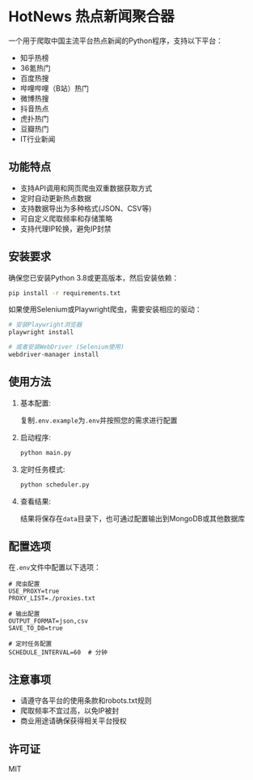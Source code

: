 # HotNews 热点新闻聚合器

一个用于爬取中国主流平台热点新闻的Python程序，支持以下平台：

- 知乎热榜
- 36氪热门
- 百度热搜
- 哔哩哔哩（B站）热门
- 微博热搜
- 抖音热点
- 虎扑热门
- 豆瓣热门
- IT行业新闻

## 功能特点

- 支持API调用和网页爬虫双重数据获取方式
- 定时自动更新热点数据
- 支持数据导出为多种格式(JSON、CSV等)
- 可自定义爬取频率和存储策略
- 支持代理IP轮换，避免IP封禁

## 安装要求

确保您已安装Python 3.8或更高版本，然后安装依赖：

```bash
pip install -r requirements.txt
```

如果使用Selenium或Playwright爬虫，需要安装相应的驱动：

```bash
# 安装Playwright浏览器
playwright install

# 或者安装WebDriver (Selenium使用)
webdriver-manager install
```

## 使用方法

1. 基本配置:

   复制`.env.example`为`.env`并按照您的需求进行配置

2. 启动程序:

   ```bash
   python main.py
   ```

3. 定时任务模式:

   ```bash
   python scheduler.py
   ```

4. 查看结果:

   结果将保存在`data`目录下，也可通过配置输出到MongoDB或其他数据库

## 配置选项

在`.env`文件中配置以下选项：

```
# 爬虫配置
USE_PROXY=true
PROXY_LIST=./proxies.txt

# 输出配置
OUTPUT_FORMAT=json,csv
SAVE_TO_DB=true

# 定时任务配置
SCHEDULE_INTERVAL=60  # 分钟
```

## 注意事项

- 请遵守各平台的使用条款和robots.txt规则
- 爬取频率不宜过高，以免IP被封
- 商业用途请确保获得相关平台授权

## 许可证

MIT 